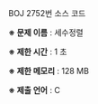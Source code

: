 BOJ 2752번 소스 코드

<b>※ 문제 이름</b> : 세수정렬

<b>※ 제한 시간</b> : 1 초

<b>※ 제한 메모리</b> : 128 MB

<b>※ 제출 언어</b> : C
